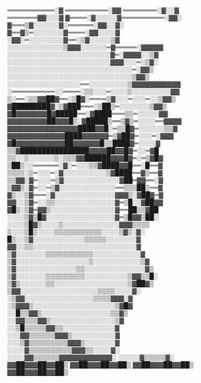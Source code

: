 
═══════════░▓
══════════░▓▓
════════░▓░░▓
═══════▓▓░░░▓
▓════░▓░░░░░▓══════════░▓▓░
▓═══▒▓░░░░░░▓░══════░▓▓░░▓░
▓══▓▒═░░░░░░░▓════░▓▓░░░░▓
░▓▓░═░░░░░░░░▓══░▒▓░░░░░▒▓
░░░░░░░░░░░░░▒▓▓▓░░░░░░═▓═════░▓▓▓▓▓
░░░░░░░░░░░░░░░░░░░░░░░░▓═░▓▓▓▓░░▒▓
░░░░░░░░░░░░░░░░░░░░░░░░▓▓▓░░░═░▒▓░
░░░░░░░░░░░░░░░░░░░░░░░░░░░░░═░▓▓▒
░░░░░░░░░░░░░░░░░░░░░░░░░░░░░▒▓▓▒
░░░░░░░░░░░░░░░░░══░░░░░░░░░▒▓▓▓▓▓▓▓▓▓▓▓
░══════════░░════░▒▒░░░═░░░░▒░░░░░░░░░▓▓
▒░══░▒▒▓▓██▓══░▒█▓░════▒▓░░░═░░░═░░▒▓▓▒
▓█████████▓░▒▓███═══░▒██▒═░░░░░░░▒▓▓▒
▓█▓▓▓▓▓▓▓█▓█████══░▓████═══▒▒═░░░░░▓▓
▓▓▓▓▓▓▓▓▓██▓▓▓█▒░▓█████▒══▒▓▒═░░░░══▓▓▓▓
▓▓▓▓▓▓▓▓▓▓▓▓▓▓▓▓████▓▓█░═▒▒█▓═░░░░░░▒▒▓
▓▓▓▓▓▓▓▓▓▓▓▓▓████▓▓▓▓▓▓═▒▓██▓═░░░═░▓▓▓
▓█▓▓▓▓▓▓▓▓▓▓▓██▓▓▓▓▓▓█▒▒████▓═░░░░▓
▒▒▓████████████████▓▓▓▓██▓▓█▓═░░═▓█
▒▒░░▒░░░░░░▒░▒▒▒▓▓██████▓▓▓█▓═░═▒▓█▓
▒██▒░░══════░▓░═░░░▒▒▓████▓▓█══░█══▓
▒▒▒▒░▒═░░░═░▓░░░░░░░░░░▒▓████══▓▒══▓
▒▒▓▓░▓═░░░═▒▓░░░░░░░░░░░░░▓██═▓▓══░▓
▒▓▓▒░▓═░░═▒▓░░░░░░░░░░░░░══▒▒▒██▒══▓
▓▒░░▒▓═══░▓░░░░░░░░░░░░░░▓▓▓▒░▓██▓═▓
▓▓░░▒▓═░░▒▒░░░░░░░░░░░░░░▓═▒█░░▓██▓▓
▓█▒░▒▓═▓▓▒░░░░░░░░░░░░░░░▓══██▒▒▓██
░░░░▒▓▒█▓░░░░░░░░░░░░░░░░▓═▒█▓▓▒██░
░░░░▒█▓▒░░░░▒░░░░░░░░░░░░░▓▓▓▒▒▒▒
▒░░░▒█▒░░░░▒▒▒▒▒▒▒▒▒▒▒░░░░▒▓▒░▓░
█▒░░▒▓░░░░░░░░░░░░▒▒▒▒▒░░░░░░░▓
▓▓░░▒▒░░░░░░░░░░░░░░░░░░░░░░░░▓
▒▓░░░░░░░▒▒▒▒▒▒▒▒▒▒▒░░░░░░░░░░░▓
▒▓░░░░░░░░░░░░░░░░░▒░░░░░░░░░░░▒▓
▒▓░░░░░░░░░░░░░░▒▒░░░░░░░░░░░░░░▓▒
▒▓░░░░░░░▒▒▒▒▒▒▒▒▒░░░░░░░░░░▒▓▓▒▒█░
▒▓▒░░░░░░▒▒░░░░░░░░░░░░░░░░░▒▓██▓▒
▒▓▓░░░░░░░░░░░░░░░░░░▒▒▒▒░░░░▓░
░▒▓▓░░░░░░░░░░░░░░░░▒▒▒▒▓▓▓░▓
░▒▓▓▓▒░░░░░░░░░░░░░░░░░░░▒▓█▓
░░█▒▒▓▓▒░░░░░░░░░░░░░░░░▒▒▓▒
░░▓▓▒▒▒▓▓▒░░░░░░░░░░░░░░░▒▓
░░▒█▒▒▒▒▒▓▓▒▒░░░░░░░░░░░░▓
░░░▓▓▒▒▒▒▒▒▓▓▓▒░░░░░░░░░░▓
░░░▒▓▒▒▒▒▒▒▒▒▒▓▓▓▒░░░░░░░▓
░░░░▓▒▒▒▒▒▒▒▒▒▒▓▓▓▒▒░░░░▓░
░░░░▓▓▒▒▒▒▒▒▓▓▓▓▓▓▓▓▓▓▓▓░
░░░░░▓▒▒▒▒▒▓░
▓▓██▓▓▓██▓▓██▒
▓▓██▓▓▓██▓▓██▒
▓▓██▓▓▓██▓▓██▒
▓▓██▓▓▓██▓▓██▒
<!--
**xXxVOLODYAxXx/xXxVOLODYAxXx** is a ✨ _special_ ✨ repository because its `README.md` (this file) appears on your GitHub profile.

Here are some ideas to get you started:

- 🔭 I’m currently working on ...
- 🌱 I’m currently learning ...
- 👯 I’m looking to collaborate on ...
- 🤔 I’m looking for help with ...
- 💬 Ask me about ...
- 📫 How to reach me: ...
- 😄 Pronouns: ...
- ⚡ Fun fact: ...
-->
